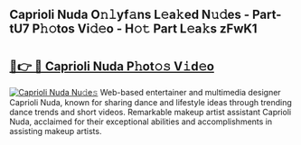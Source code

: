 ## Caprioli Nuda O𝚗𝚕yf𝚊ns L𝚎a𝚔ed N𝚞𝚍es - Part-tU7 P𝚑𝚘tos Vi𝚍𝚎o - H𝚘𝚝 Part L𝚎a𝚔s zFwK1

# <h2><a href="http://kf7t52d.oniu.top/?m=Caprioli+Nuda">🔗👉 🔴 Caprioli Nuda P𝚑ot𝚘𝚜 V𝚒d𝚎o</a></h2>

[![Caprioli Nuda Nu𝚍e𝚜](https://i.imgur.com/0qMVB7G.gif)](http://kf7t52d.oniu.top/?m=Caprioli+Nuda)
Web-based entertainer and multimedia designer Caprioli Nuda, known for sharing dance and lifestyle ideas through trending dance trends and short videos. Remarkable makeup artist assistant Caprioli Nuda, acclaimed for their exceptional abilities and accomplishments in assisting makeup artists.  
